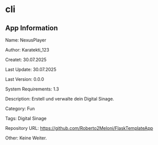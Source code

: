 # cli

## App Information

Name: NexusPlayer

Author: Karatekti_123

Createt: 30.07.2025

Last Update: 30.07.2025

Last Version: 0.0.0

System Requirements: 1.3

Description: Erstell und verwalte dein Digital Sinage.

Category: Fun

Tags: Digital Sinage

Repository URL: https://github.com/Roberto2Meloni/FlaskTemplateApp

Other: Keine Weiter.
